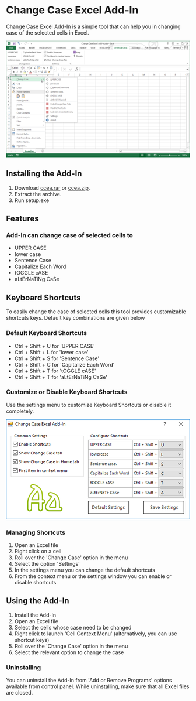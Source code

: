 # Change Case Excel Add-In

Change Case Excel Add-In is a simple tool that can help you in changing case of the selected cells in Excel.

![Context Menu][context_menu]

## Installing the Add-In

1. Download [ccea.rar](Downloads/ccea.rar?raw=true "Download RAR Archive") or [ccea.zip](Downloads/ccea.zip?raw=true "Download ZIP Archive").
2. Extract the archive.
3. Run setup.exe

## Features

### Add-In can change case of selected cells to

+ UPPER CASE
+ lower case
+ Sentence Case
+ Capitalize Each Word
+ tOGGLE cASE
+ aLtErNaTiNg CaSe

## Keyboard Shortcuts

To easily change the case of selected cells this tool provides customizable shortcuts keys. Default key combinations are given below

### Default Keyboard Shortcuts

+ Ctrl + Shift + U for 'UPPER CASE'
+ Ctrl + Shift + L for 'lower case'
+ Ctrl + Shift + S for 'Sentence Case'
+ Ctrl + Shift + C for 'Capitalize Each Word'
+ Ctrl + Shift + T for 'tOGGLE cASE'
+ Ctrl + Shift + T for 'aLtErNaTiNg CaSe'

### Customize or Disable Keyboard Shortcuts

Use the settings menu to customize Keyboard Shortcuts or disable it completely.

![Settings Menu][settings]

### Managing Shortcuts

1. Open an Excel file
2. Right click on a cell
3. Roll over the 'Change Case' option in the menu
4. Select the option 'Settings'
5. In the settings menu you can change the default shortcuts
6. From the context menu or the settings window you can enable or disable shortcuts

## Using the Add-In

1. Install the Add-In
2. Open an Excel file
3. Select the cells whose case need to be changed
4. Right click to launch 'Cell Context Menu' (alternatively, you can use shortcut keys)
5. Roll over the 'Change Case' option in the menu
6. Select the relevant option to change the case

### Uninstalling

You can uninstall the Add-In from 'Add or Remove Programs' options available from control panel. While uninstalling, make sure that all Excel files are closed.

[context_menu]: /images/context_menu-min.png "Context Menu"
[home_tab]: /images/home_tab-min.png "Change Case Option in Home Tab of Excel Ribbon"
[tab]: /images/tab-min.png "Change Case Tab in Excel Ribbon"
[settings]: /images/settings-min.png "Settings Window"